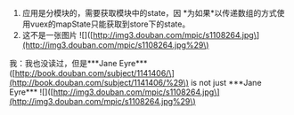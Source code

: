 1. 应用是分模块的，需要获取模块中的state，因 \*为如果\*以传递数组的方式使用vuex的mapState只能获取到store下的state。
2. 这不是一张图片 !\[\]\([http://img3.douban.com/mpic/s1108264.jpg\](http://img3.douban.com/mpic/s1108264.jpg%29\)

我：我也没读过，但是\*\*\*Jane Eyre\*\*\*\([http://book.douban.com/subject/1141406/\](http://book.douban.com/subject/1141406/%29\) is not just \*\*\*Jane Eyre\*\*\* !\[\]\([http://img3.douban.com/mpic/s1108264.jpg\](http://img3.douban.com/mpic/s1108264.jpg%29\)

